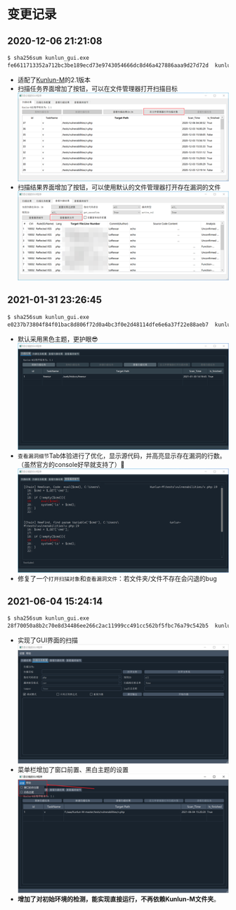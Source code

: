 # 变更记录

## 2020-12-06 21:21:08
``` bash
$ sha256sum kunlun_gui.exe
fe6611713352a712bc3be189ecd73e9743054666dc8d46a427886aaa9d27d72d  kunlun_gui.exe
```

- 适配了[Kunlun-M](https://github.com/LoRexxar/Kunlun-M)的2.1版本
- 扫描任务界面增加了按钮，可以在文件管理器打开扫描目标
![](./image/add_open_folder_in_scantask_window.png)
- 扫描结果界面增加了按钮，可以使用默认的文件管理器打开存在漏洞的文件
![](./image/add_open_file_in_scanResult_window.png)


## 2021-01-31 23:26:45
``` bash
$ sha256sum kunlun_gui.exe
e0237b73804f84f01bac8d806f72d0a4bc3f0e2d48114dfe6e6a37f22e88aeb7  kunlun_gui.exe
```

- 默认采用黑色主题，更护眼😎
![](./image/dark_mode.png)
- `查看漏洞细节`Tab体验进行了优化，显示源代码，并高亮显示存在漏洞的行数。（虽然官方的console好早就支持了）🤣
![](./image/vul_detail.png)
- 修复了一个`打开扫描对象`和`查看漏洞文件`：若文件夹/文件不存在会闪退的bug


## 2021-06-04 15:24:14
``` bash
$ sha256sum kunlun_gui.exe
28f70050a8b2c70e8d34486ee266c2ac11999cc491cc562bf5fbc76a79c542b5  kunlun_gui.exe
```
- 实现了GUI界面的扫描
![](./image/scan_in_gui.png)
- 菜单栏增加了窗口前置、黑白主题的设置
![](./image/menu_settings.png)
- **增加了对初始环境的检测，能实现直接运行，不再依赖Kunlun-M文件夹**。
